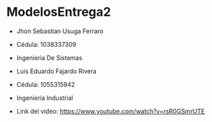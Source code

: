 # ModelosEntrega2
- Jhon Sebastian Usuga Ferraro 
- Cédula: 1038337309 
- Ingenieria De Sistemas
- Luis Eduardo Fajardo Rivera
- Cédula: 1055315942
- Ingeniería Industrial

- Link del video: https://www.youtube.com/watch?v=rsR0GSmrUTE
